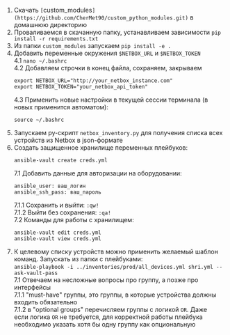 1. Скачать `[`custom_modules`](https://github.com/CherMet90/custom_python_modules.git)` в домашнюю директорию
2. Проваливаемся в скачанную папку, устанавливаем зависимости `pip install -r requirements.txt`
3. Из папки `custom_modules` запускаем `pip install -e .`
4. Добавить переменные окружения `$NETBOX_URL` и `$NETBOX_TOKEN`  
    4.1 `nano ~/.bashrc`  
    4.2 Добавляем строчки в конец файла, сохраняем, закрываем
    ```
    export NETBOX_URL="http://your_netbox_instance.com"
    export NETBOX_TOKEN="your_netbox_api_token"
    ```
    4.3 Применить новые настройки в текущей сессии терминала (в новых применится автоматом):
    ```
    source ~/.bashrc
    ```
5. Запускаем py-скрипт `netbox_inventory.py` для получения списка всех устройств из Netbox в json-формате
6. Создать защищенное хранилище переменных плейбуков:  
    ```
    ansible-vault create creds.yml
    ```
    7.1 Добавить данные для авторизации на оборудовании:
    ```
    ansible_user: ваш_логин
    ansible_ssh_pass: ваш_пароль
    ```
    7.1.1 Сохранить и выйти: `:qw!`  
    7.1.2 Выйти без сохранения: `:qa!`  
    7.2 Команды для работы с хранилищем:
    ```
    ansible-vault edit creds.yml
    ansible-vault view creds.yml
    ```
7. К целевому списку устройств можно применить желаемый шаблон команд. Запускать из папки с плейбуками:  
`ansible-playbook -i ../inventories/prod/all_devices.yml shri.yml --ask-vault-pass`  
7.1 Отвечаем на несложные вопросы про группу, а позже про интерфейсы  
7.1.1 "must-have" группы, это группы, в которые устройства должны входить обязательно  
7.1.2 в "optional groups" перечисляем группы с логикой `OR`. Даже если логика `OR` не требуется, для корректной работы плейбука необходимо указать хотя бы одну группу как опциональную  
